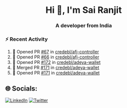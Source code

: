 <h1 align="center">Hi 👋, I'm Sai Ranjit</h1>
<h3 align="center">A developer from India</h3>

### :zap: Recent Activity

<!--START_SECTION:activity-->
1. 💪 Opened PR [#67](https://github.com/credebl/afj-controller/pull/67) in [credebl/afj-controller](https://github.com/credebl/afj-controller)
2. 💪 Opened PR [#66](https://github.com/credebl/afj-controller/pull/66) in [credebl/afj-controller](https://github.com/credebl/afj-controller)
3. 💪 Opened PR [#172](https://github.com/credebl/adeya-wallet/pull/172) in [credebl/adeya-wallet](https://github.com/credebl/adeya-wallet)
4. 🎉 Merged PR [#171](https://github.com/credebl/adeya-wallet/pull/171) in [credebl/adeya-wallet](https://github.com/credebl/adeya-wallet)
5. 💪 Opened PR [#171](https://github.com/credebl/adeya-wallet/pull/171) in [credebl/adeya-wallet](https://github.com/credebl/adeya-wallet)
<!--END_SECTION:activity-->

## 🌐 Socials:
[![LinkedIn](https://img.shields.io/badge/LinkedIn-%230077B5.svg?logo=linkedin&logoColor=white)](https://linkedin.com/in/sairanjit) [![Twitter](https://img.shields.io/badge/Twitter-%231DA1F2.svg?logo=Twitter&logoColor=white)](https://twitter.com/sairanjit_) 
